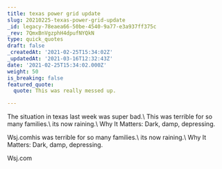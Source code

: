 ```yaml
---
title: texas power grid update
slug: 20210225-texas-power-grid-update
_id: legacy-78eaea66-50be-4540-9a77-e3a937ff375c
_rev: 7QmxBnVgzphH4dpufNYQkN
type: quick_quotes
draft: false
_createdAt: '2021-02-25T15:34:02Z'
_updatedAt: '2021-03-16T12:32:43Z'
date: '2021-02-25T15:34:02.000Z'
weight: 50
is_breaking: false
featured_quote:
  quote: This was really messed up.

---
```

The situation in texas last week was super bad.\ This was terrible for so many families.\ its now raining.\ Why It Matters: Dark, damp, depressing.

Wsj.comhis was terrible for so many families.\ its now raining.\ Why It Matters: Dark, damp, depressing.

Wsj.com